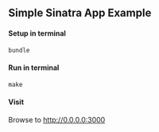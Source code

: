 ## Simple Sinatra App Example

#### Setup in terminal
```bundle```

#### Run in terminal
```make```

#### Visit
Browse to http://0.0.0.0:3000